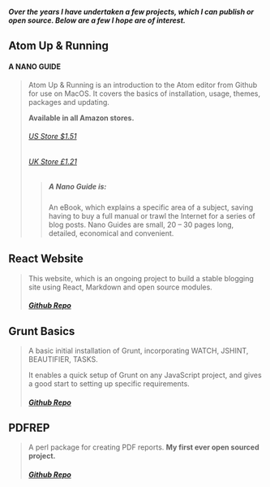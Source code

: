 ***Over the years I have undertaken a few projects, which I can publish or open source. Below are a few I hope are of interest.***

## Atom Up & Running 
#### A NANO GUIDE

>Atom Up & Running is an introduction to the Atom editor from Github for use on MacOS. It covers the basics of installation, usage, themes, packages and updating.
>
>**Available in all Amazon stores.**
>
>###### [US Store $1.51](http://amzn.to/2qTwAZh)
>###### [UK Store £1.21](http://amzn.to/2r1jJ7O)
>
>> ##### A Nano Guide is:
>> An eBook, which explains a specific area of a subject, saving having to buy a full manual or trawl the Internet for a series of blog posts. Nano Guides are small, 20 – 30 pages long, detailed, economical and convenient.
     
## React Website

> This website, which is an ongoing project to build a stable blogging site using React, Markdown and open source modules.
>
> ##### [Github Repo](https://github.com/Trevorrwarduk/React-Website)


## Grunt Basics
> A basic initial installation of Grunt, incorporating WATCH, JSHINT, BEAUTIFIER, TASKS.  
>
> It enables a quick setup of Grunt on any JavaScript project, and gives a good start to setting up specific requirements.  
>
> ##### [Github Repo](https://github.com/Trevorrwarduk/Grunt-Basics)


## PDFREP
>A perl package for creating PDF reports. **My first ever open sourced project.**  
>
>##### [Github Repo](https://github.com/Trevorrwarduk/PDFREP)
